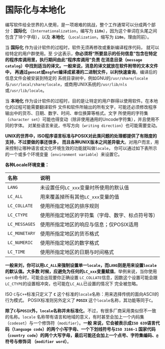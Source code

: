 国际化与本地化
===================================================================================
编写软件给全世界的人使用，是一项艰难的挑战，整个工作通常可以分成两个部分：**国际化** 
（`Internationalization`，编写为 **`i18n`**），因为这个单词在头尾之间包含了18个字母），以及 **本地化**
（`Localization`，缩写为 **`i10n`**，理由同前）。

当 **国际化** 作为设计软件的过程时，软件无须再修改或重新编译程序代码， 就可以给特定的用户群使用。至
少这表示，**你必须将“所要显示的任何信息”包含在特定的程序库调用里，执行期间由此“程序库调用”负责
在消息目录（`message catalog`）中找到适当的译文。一般来说，消息的译文就放在软件附带的文本文件中，
再通过`gencat`或`msgfmt`编译成紧凑的二进制文件，以利快速查询**。编译后的信息文件会被安装到特定的
系统目录树中，例如GNU的`/usr/share/locale`与`/usr/local/share/locale`，或商用UNIX系统的`/usr/lib/nls`
或`/usr/lib/locale`。

当 **本地化** 作为设计软件的过程时，目的是让特定的用户群得以使用软件。在本地化的过程可能需要翻译软件
文件和软件所输出的所有文字，可能还必须修改程序输出中的货币、日期、数字、时间、单位换算等格式。文字
所使用的字符集（`character set`）可能也得变动（除非使用通用的Uncode字符集），并且使用不同的字体。
对某些语言来说，书写方向（`writing direction`）也可能需要变动。

**UNIX的世界中，ISO程序语言标准与POSIX对此类问题的处理都提供了有限度的支持，不过要做的事还很多，
而且各种UNIX版本之间差异极大**。对用户而言，用来控制让哪种语言或文化环境生效的功能就叫做`locale`，
你可以通过如下表所示的一个或多个环境变量（`environment variable`）来设置它。

**各种Locale环境变量：**

| 名称 | 说明 |
|:------ |:------- |
| `LANG` | 未设置任何`LC_xxx`变量时所使用的默认值 |
| `LC_ALL` | 用来覆盖掉所有其他`LC_xxx`变量的值 |
| `LC_COLLATE` | 使用所指定地区的排序规则 |
| `LC_CTYPE` | 使用所指定地区的字符集（字母、数字、标点符号等）|
| `LC_MESSAGES` | 使用所指定地区的响应与信息；仅POSIX适用 |
| `LC_MONETARY` |  使用所指定地区的货币格式 |
| `LC_NUMERIC` | 使用所指定地区的数字格式 |
| `LC_TIME` | 使用所指定地区的日期与时间格式 |

**一般来刘，你可以用`LC_ALL`来强制设置单一`locale`，而`LANG`则是用来设置`locale`的默认值。大多数
时候，应避免为任何的`LC_xxx`变量赋值**。举例来说，当你使用`sort`命令时，可能会出现要你正确设置
`LC_COLLATE`信息，因数这个设置可能会跟`LC_CTYPE`的设置相冲突，也可能在`LC_ALL`已设置的情况下
完全被忽略。

ISO `C`与`C++`标准只定义了 **`C`** 这个标准的`locale`名称：用来选择传统的面向ASCII的行为模式。
POSIX标准则另外定义了 **`POSIX`** 这个`locale`名称，其功能等同于`C`。

**除了`C`与`POSIX`外，`locale`名称并未标准化**。不过，有很多厂商采用类似但不一致的名称。`locale`
名称带有语言和地域的意义，有时甚至会加上一个内码集（`codeset`）与一个修饰符（`modifier`）。**一般
来说，它会被表示成`ISO 639`语言代码（`language code`）的两个小写字母、一个下划线符号与`ISO 3166-1`
国家代码（`country code`）的两个大写字母，最后可能还会加上一个点号、字符集编码、`@`符号与修饰词
（`modifier word`）**。